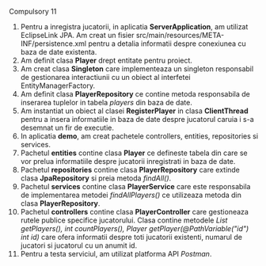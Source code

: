 Compulsory 11
1. Pentru a inregistra jucatorii, in aplicatia **ServerApplication**, am utilizat EclipseLink JPA. Am creat un fisier src/main/resources/META-INF/persistence.xml pentru a detalia informatii despre conexiunea cu baza de date existenta.
2. Am definit clasa **Player** drept entitate pentru proiect. 
3. Am creat clasa **Singleton** care implementeaza un singleton responsabil de gestionarea interactiunii cu un obiect al interfetei EntityManagerFactory. 
4. Am definit clasa **PlayerRepository** ce contine metoda responsabila de inserarea tuplelor in tabela _players_ din baza de date.
5. Am instantiat un obiect al clasei **RegisterPlayer** in clasa **ClientThread** pentru a insera informatiile in baza de date despre jucatorul caruia i s-a desemnat un fir de executie.
6. In aplicatia **demo**, am creat pachetele controllers, entities, repositories si services.
7. Pachetul **entities** contine clasa **Player** ce defineste tabela din care se vor prelua informatiile despre jucatorii inregistrati in baza de date.
8. Pachetul **repositories** contine clasa **PlayerRepository** care extinde clasa **JpaRepository** si preia metoda _findAll()_.
9. Pachetul **services** contine clasa **PlayerService** care este responsabila de implementarea metodei _findAllPlayers()_ ce utilizeaza metoda din clasa **PlayerRepository**.
10. Pachetul **controllers** contine clasa **PlayerController** care gestioneaza rutele publice specifice jucatorului. Clasa contine metodele _List<Player> getPlayers(), int countPlayers(), Player getPlayer(@PathVariable("id") int id)_ care ofera informatii despre toti jucatorii existenti, numarul de jucatori si jucatorul cu un anumit id.
11. Pentru a testa serviciul, am utilizat platforma API _Postman_.